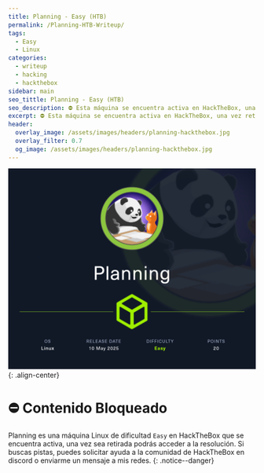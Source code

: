 ```yaml
---
title: Planning - Easy (HTB)
permalink: /Planning-HTB-Writeup/
tags:
  - Easy
  - Linux
categories:
  - writeup
  - hacking
  - hackthebox
sidebar: main
seo_tittle: Planning - Easy (HTB)
seo_description: ⛔ Esta máquina se encuentra activa en HackTheBox, una vez retirada, este post será desbloqueado y podrás ver la resolución.
excerpt: ⛔ Esta máquina se encuentra activa en HackTheBox, una vez retirada, este post será desbloqueado y podrás ver la resolución.
header:
  overlay_image: /assets/images/headers/planning-hackthebox.jpg
  overlay_filter: 0.7
  og_image: /assets/images/headers/planning-hackthebox.jpg
---
```



![image-center](/assets/images/posts/planning-hackthebox.png)
{: .align-center}
<br>
# ⛔ Contenido Bloqueado

Planning es una máquina Linux de dificultad `Easy` en HackTheBox que se encuentra activa, una vez sea retirada podrás acceder a la resolución. Si buscas pistas, puedes solicitar ayuda a la comunidad de HackTheBox en discord o enviarme un mensaje a mis redes.
{: .notice--danger}
<br>

